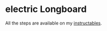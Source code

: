 # electric Longboard

All the steps are available on my [instructables](https://www.instructables.com/id/Trackable-Electric-Longboard-With-Raspberry-Pi-and/#step14).
